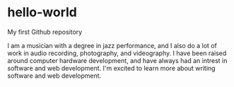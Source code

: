 # hello-world
My first Github repository

I am a musician with a degree in jazz performance, and I also do a lot of work in audio recording, photography, and videography. I have been raised around computer hardware development, and have always had an intrest in software and web development. I'm excited to learn more about writing software and web development.
